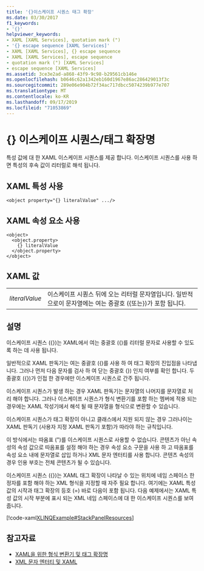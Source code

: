 ```yaml
---
title: '{}이스케이프 시퀀스 태그 확장'
ms.date: 03/30/2017
f1_keywords:
- '{}'
helpviewer_keywords:
- XAML [XAML Services], quotation mark (")
- '{} escape sequence [XAML Services]'
- XAML [XAML Services], {} escape sequence
- XAML [XAML Services], escape sequence
- quotation mark (") [XAML Services]
- escape sequence [XAML Services]
ms.assetid: 3ce3e2ad-a868-43f9-9c98-b29561cb146e
ms.openlocfilehash: b0646c62a1342eb160d1967e86ac286429013f3c
ms.sourcegitcommit: 289e06e904b72f34ac717dbcc5074239b977e707
ms.translationtype: MT
ms.contentlocale: ko-KR
ms.lasthandoff: 09/17/2019
ms.locfileid: "71053869"
---
```

# <a name="-escape-sequence--markup-extension"></a>{} 이스케이프 시퀀스/태그 확장명
특성 값에 대 한 XAML 이스케이프 시퀀스를 제공 합니다. 이스케이프 시퀀스를 사용 하면 특성의 후속 값이 리터럴로 해석 됩니다.  
  
## <a name="xaml-attribute-usage"></a>XAML 특성 사용  
  
```xaml  
<object property="{} literalValue" .../>  
```  
  
## <a name="xaml-property-element-usage"></a>XAML 속성 요소 사용  
  
```xaml  
<object>  
  <object.property>  
    {} literalValue  
  </object.property>  
</object>  
```  
  
## <a name="xaml-values"></a>XAML 값  
  
|||  
|-|-|  
|*literalValue*|이스케이프 시퀀스 뒤에 오는 리터럴 문자열입니다. 일반적으로이 문자열에는 여는 중괄호 ({또는})가 포함 됩니다.|  
  
## <a name="remarks"></a>설명  
 이스케이프 시퀀스 ({})는 XAML에서 여는 중괄호 ({)를 리터럴 문자로 사용할 수 있도록 하는 데 사용 됩니다.  
  
 일반적으로 XAML 판독기는 여는 중괄호 ({)를 사용 하 여 태그 확장의 진입점을 나타냅니다. 그러나 먼저 다음 문자를 검사 하 여 닫는 중괄호 (}) 인지 여부를 확인 합니다. 두 중괄호 ({})가 인접 한 경우에만 이스케이프 시퀀스로 간주 됩니다.  
  
 이스케이프 시퀀스가 발생 하는 경우 XAML 판독기는 문자열의 나머지를 문자열로 처리 해야 합니다. 그러나 이스케이프 시퀀스가 형식 변환기를 포함 하는 멤버에 적용 되는 경우에는 XAML 작성기에서 해석 될 때 문자열을 형식으로 변환할 수 있습니다.  
  
 이스케이프 시퀀스가 태그 확장이 아니고 클래스에서 지원 되지 않는 경우 그러나이는 XAML 판독기 (사용자 지정 XAML 판독기 포함)가 따라야 하는 규칙입니다.  
  
 이 방식에서는 따옴표 (")를 이스케이프 시퀀스로 사용할 수 없습니다. 콘텐츠가 아닌 속성의 속성 값으로 따옴표를 설정 해야 하는 경우 속성 요소 구문을 사용 하 고 따옴표를 속성 요소 내에 문자열로 삽입 하거나 XML 문자 엔터티를 사용 합니다. 콘텐츠 속성의 경우 인용 부호는 전체 콘텐츠가 될 수 있습니다.  
  
 이스케이프 시퀀스 ({})는 XAML 태그 확장이 나타날 수 있는 위치에 네임 스페이스 한정자를 포함 해야 하는 XML 형식을 지정할 때 자주 필요 합니다. 여기에는 XAML 특성 값의 시작과 태그 확장의 등호 (=) 바로 다음이 포함 됩니다. 다음 예제에서는 XAML 특성 값의 시작 부분에 표시 되는 XML 네임 스페이스에 대 한 이스케이프 시퀀스를 보여 줍니다.  
  
 [!code-xaml[XLINQExample#StackPanelResources](~/samples/snippets/csharp/VS_Snippets_Wpf/XLinqExample/CSharp/Window1.xaml#stackpanelresources)]  
  
## <a name="see-also"></a>참고자료

- [XAML을 위한 형식 변환기 및 태그 확장명](type-converters-and-markup-extensions-for-xaml.md)
- [XML 문자 엔터티 및 XAML](xml-character-entities-and-xaml.md)
